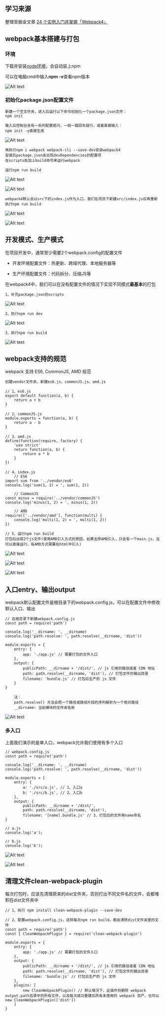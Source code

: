 ## 学习来源

整理至掘金文章 [24 个实例入门并掌握「Webpack4」](https://juejin.im/post/5cae0f616fb9a068a93f0613)

## webpack基本搭建与打包

### 环境

下载并安装[node环境](https://nodejs.org/zh-cn/)，会自动装上npm

可以在电脑cmd中输入**npm -v**查看npm版本

![Alt text](./imgs/01-01.png) 

### 初始化package.json配置文件
    
    新建一个空文件夹，进入后运行以下命令初始化一个package.json文件：
    npm init
    
    输入后控制台会有一系列配置提问，一般一路回车就行，或者直接输入：
    npm init -y直接生成
    
![Alt text](./imgs/01-02.png) 

    再执行npm i webpack webpack-cli --save-dev安装webpack4
    安装后package.json会出现devDependencies的配置项
    在scripts处加上build命令来运行webpack
    
    运行npm run build

![Alt text](./imgs/01-04.png)

![Alt text](./imgs/01-03.png)

    webpack4默认会以src下的index.js作为入口，我们在项目下新建src/index.js后再重新执行npm run build
    
![Alt text](./imgs/01-05.png)

![Alt text](./imgs/01-06.png)

## 开发模式、生产模式

在项目开发中，通常至少需要2个webpack.config的配置文件

- 开发环境配置文件：热更新、跨域代理、本地服务器等

- 生产环境配置文件：代码拆分、压缩JS等

在webpack4中，我们可以在没有配置文件的情况下实现不同模式**最基本**的打包

    1、补充package.json的scripts
    
![Alt text](./imgs/01-07.png)

    2、执行npm run dev
    
![Alt text](./imgs/01-08.png) 

    3、执行npm run build

![Alt text](./imgs/01-09.png) 

## webpack支持的规范

webpack 支持 ES6, CommonJS, AMD 规范

    创建vendor文件夹，新建es6.js、commonJS.js、amd.js
    
    // 1、es6.js
    export default function(a, b) {
        return a + b
    }
    
    // 2、commonJS.js
    module.exports = function(a, b) {
        return a - b
    }
    
    // 3、amd.js
    define(function(require, factory) {
        'use strict'
        return function(a, b) {
            return a * b
        }
    })
    
    // 4、index.js
        // ES6
    import sum from '../vendor/es6'
    console.log('sum(1, 2) = ', sum(1, 2))
    
        // CommonJS
    const minus = require('../vendor/commonJS')
    console.log('minus(1, 2) = ', minus(1, 2))
    
        // AMD
    require(['../vendor/amd'], function(multi) {
        console.log('multi(1, 2) = ', multi(1, 2))
    })
    
    // 5、运行npm run build
    打包后出现2个js文件(使用AMD引入方式的原因，如果去除AMD引入，只会有一个main.js，且可以直接运行，有AMD方式需要在html中引入)
    
![Alt text](./imgs/01-10.png)
 
![Alt text](./imgs/01-11.png)

![Alt text](./imgs/01-12.png)
    

## 入口entry、输出output

webpack默认配置文件是根目录下的webpack.config.js，可以在配置文件中修改默认入口、输出

    // 在根目录下新建webpack.config.js
    const path = require('path')
    
    console.log('__dirname: ', __dirname)
    console.log('path.resolve: ', path.resolve(__dirname, 'dist'))
    
    module.exports = {
        entry: {
            app: './app.js' // 需要打包的文件入口
        },
        output: {
            publicPath: __dirname + '/dist/', // js 引用的路径或者 CDN 地址
            path: path.resolve(__dirname, 'dist'), // 打包文件的输出目录
            filename: 'bundle.js' // 打包后生产的 js 文件
        }
    }
    
        注：
        path.resolve() 方法会把一个路径或路径片段的序列解析为一个绝对路径
        __dirname: 当前模块的文件夹名称

![Alt text](./imgs/01-13.png)


### 多入口

上面我们演示的是单入口，webpack允许我们使用有多个入口
    
    // webpack.config.js
    const path = require('path')
        
    console.log('__dirname: ', __dirname)
    console.log('path.resolve: ', path.resolve(__dirname, 'dist'))
    
    module.exports = {
        entry: {
            a: './src/a.js', // 1、入口a
            b: './src/b.js', // 2、入口b
        },
        output: {
            publicPath: __dirname + '/dist/',
            path: path.resolve(__dirname, 'dist'),
            filename: '[name].bundle.js' // 3、打包后的文件用name命名
    }
    
    // a.js
    console.log('a');
    
    // b.js
    console.log('b');
    
![Alt text](./imgs/01-14.png)

![Alt text](./imgs/01-15.png)
    

## 清理文件clean-webpack-plugin

每次打包时，应该先清理原来的dist文件夹，否则打出不同文件名的文件，会都堆积在dist文件夹中

    // 1、执行 npm install clean-webpack-plugin --save-dev
     
    // 2、配置webpack.config.js，这样每次npm run build，都会清除dist文件夹里的文件
    const path = require('path')
    const { CleanWebpackPlugin } = require('clean-webpack-plugin')
    
    module.exports = {
        entry: {
            app: './app.js' // 需要打包的文件入口
        },
        output: {
            publicPath: __dirname + '/dist/', // js 引用的路径或者 CDN 地址
            path: path.resolve(__dirname, 'dist'), // 打包文件的输出目录
            filename: 'bundle.js' // 打包后生产的 js 文件
        },
        plugins: [
            new CleanWebpackPlugin() // 默认情况下，此插件将删除 webpack output.path目录中的所有文件，以及每次成功重建后所有未使用的 webpack 资产，也可以new CleanWebpackPlugin(['dist'])
        ]
    }
